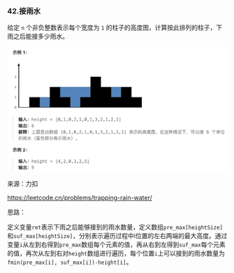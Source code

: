 ### 42.接雨水

给定 `n` 个非负整数表示每个宽度为 `1` 的柱子的高度图，计算按此排列的柱子，下雨之后能接多少雨水。

![image](https://github.com/Amberyuyuyu/leetcode/blob/master/42_Trapping_Rain_Water/42.png)

来源：力扣

https://leetcode.cn/problems/trapping-rain-water/



思路：

​		定义变量`ret`表示下雨之后能够接到的雨水数量，定义数组`pre_max[heightSize]`和`suf_max[heightSize]`，分别表示遍历过程中i位置的左右两端的最大高度。通过变量`i`从左到右得到`pre_max`数组每个元素的值，再从右到左得到`suf_max`每个元素的值，再次从左到右对`height`数组进行遍历，每个位置`i`上可以接到的雨水数量为`fmin(pre_max[i], suf_max[i])-height[i]`。


